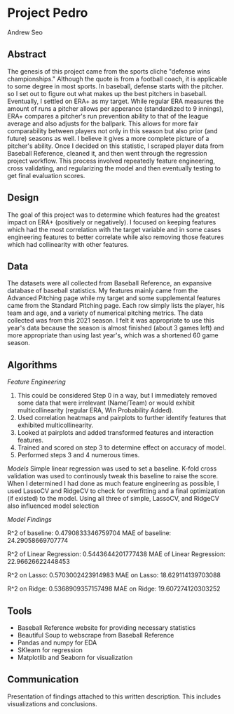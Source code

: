 # Project Pedro
Andrew Seo

## Abstract
The genesis of this project came from the sports cliche "defense wins championships." Although the quote is from a football coach, it is applicable to some degree in most sports. In baseball, defense starts with the pitcher. so I set out to figure out what makes up the best pitchers in baseball. Eventually, I settled on ERA+ as my target. While regular ERA measures the amount of runs a pitcher allows per apperance (standardized to 9 innings), ERA+ compares a pitcher's run prevention ability to that of the league average and also adjusts for the ballpark. This allows for more fair comparability between players not only in this season but also prior (and future) seasons as well. I believe it gives a more complete picture of a pitcher's ability. Once I decided on this statistic, I scraped player data from Baseball Reference, cleaned it, and then went through the regression project workflow. This process involved repeatedly feature engineering, cross validating, and regularizing the model and then eventually testing to get final evaluation scores.   

## Design
The goal of this project was to determine which features had the greatest impact on ERA+ (positively or negatively). 
I focused on keeping features which had the most correlation with the target variable and in some cases engineering features to better correlate while also removing those features which had collinearity with other features. 

## Data
The datasets were all collected from Baseball Reference, an expansive database of baseball statistics. My features mainly came from the Advanced Pitching page while my target and some supplemental features came from the Standard Pitching page. Each row simply lists the player, his team and age, and a variety of numerical pitching metrics. The data collected was from this 2021 season. I felt it was appropriate to use this year's data because the season is almost finished (about 3 games left) and more appropriate than using last year's, which was a shortened 60 game season. 

## Algorithms
_Feature Engineering_
1. This could be considered Step 0 in a way, but I immediately removed some data that were irrelevant (Name/Team) or would exhibit multicollinearity (regular ERA, Win Probability Added).
2. Used correlation heatmaps and pairplots to further identify features that exhibited multicollinearity. 
3. Looked at pairplots and added transformed features and interaction features. 
4. Trained and scored on step 3 to determine effect on accuracy of model.
5. Performed steps 3 and 4 numerous times. 

_Models_
Simple linear regression was used to set a baseline. K-fold cross validation was used to continously tweak this baseline to raise the score. When I determined I had done as much feature engineering as possible, I used LassoCV and RidgeCV to check for overfitting and a final optimization (if existed) to the model. Using all three of simple, LassoCV, and RidgeCV also influenced model selection

_Model Findings_ 

R^2 of baseline: 0.4790833346759704
MAE of baseline: 24.29058669707774

R^2 of Linear Regression: 0.5443644201777438
MAE of Linear Regression: 22.96626622448453

R^2 on Lasso: 0.5703002423914983
MAE on Lasso: 18.629114139703088

R^2 on Ridge: 0.5368909357157498
MAE on Ridge: 19.607274120303252

## Tools
- Baseball Reference website for providing necessary statistics
- Beautiful Soup to webscrape from Baseball Reference
- Pandas and numpy for EDA
- SKlearn for regression
- Matplotlib and Seaborn for visualization

## Communication

Presentation of findings attached to this written description. This includes visualizations and conclusions. 
